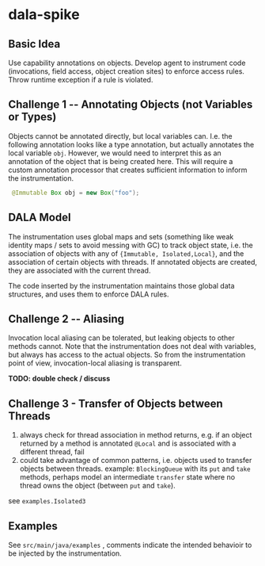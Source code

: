 # dala-spike


## Basic Idea

Use capability annotations on objects. Develop agent to instrument code (invocations, field access, object creation sites)
to enforce access rules. Throw runtime exception if a rule is violated.

## Challenge 1 -- Annotating Objects (not Variables or Types)

Objects cannot be annotated directly, but local variables can. I.e. the following annotation looks like a type annotation, but actually 
annotates the local variable `obj`. However, we would need to interpret this as an annotation of the object that is being created here. 
This will require a custom annotation processor that creates sufficient information to inform the instrumentation. 

```java
 @Immutable Box obj = new Box("foo");
```

## DALA Model

The instrumentation uses global maps and sets (something like weak identity maps / sets to avoid messing with GC) to track object state, i.e. the association of objects 
with any of `{Immutable, Isolated,Local}`, and the association of certain objects with threads. If annotated objects are created, they are associated with the current thread.

The code inserted by the instrumentation maintains those global data structures, and uses them to enforce DALA rules.

## Challenge 2 -- Aliasing

Invocation local aliasing can be tolerated, but leaking objects to other methods cannot. Note that the instrumentation does not deal
with variables, but always has access to the actual objects. So from the instrumentation point of view, invocation-local aliasing 
is transparent.

**TODO: double check / discuss**

## Challenge 3 - Transfer of Objects between Threads

1. always check for thread association in method returns, e.g. if an object returned by a method is annotated `@Local` and is associated with a different thread, fail
2. could take advantage of common patterns, i.e. objects used to transfer objects between threads. example: `BlockingQueue` with its `put` and `take` methods, perhaps model an intermediate `transfer` state where no thread owns the object (between `put` and `take`). 

see `examples.Isolated3`

## Examples

See `src/main/java/examples` , comments indicate the intended behavioir to be injected by the instrumentation.



